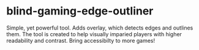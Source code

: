 # blind-gaming-edge-outliner
Simple, yet powerful tool. Adds overlay, which detects edges and outlines them. The tool is created to help visually imparied players with higher readability and contrast. Bring accessibilty to more games!
